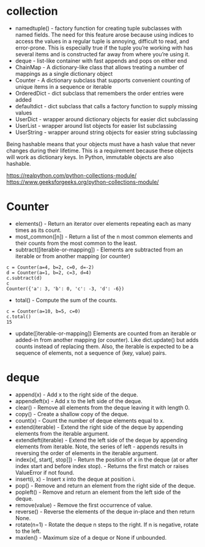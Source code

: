 # collection
- namedtuple() - factory function for creating tuple subclasses with named fields. The need for this feature arose because using indices to access the values in a regular tuple is annoying, difficult to read, and error-prone. This is especially true if the tuple you’re working with has several items and is constructed far away from where you’re using it.
- deque - list-like container with fast appends and pops on either end
- ChainMap - A dictionary-like class that allows treating a number of mappings as a single dictionary object
- Counter - A dictionary subclass that supports convenient counting of unique items in a sequence or iterable
- OrderedDict - dict subclass that remembers the order entries were added
- defaultdict - dict subclass that calls a factory function to supply missing values
- UserDict - wrapper around dictionary objects for easier dict subclassing
- UserList - wrapper around list objects for easier list subclassing
- UserString - wrapper around string objects for easier string subclassing


Being hashable means that your objects must have a hash value that never changes during their lifetime. This is a requirement because these objects will work as dictionary keys. In Python, immutable objects are also hashable.


https://realpython.com/python-collections-module/
https://www.geeksforgeeks.org/python-collections-module/

# Counter
- elements() - Return an iterator over elements repeating each as many times as its count.
- most_common([n]) - Return a list of the n most common elements and their counts from the most common to the least.
- subtract([iterable-or-mapping]) - Elements are subtracted from an iterable or from another mapping (or counter)
```
c = Counter(a=4, b=2, c=0, d=-2)
d = Counter(a=1, b=2, c=3, d=4)
c.subtract(d)
c
Counter({'a': 3, 'b': 0, 'c': -3, 'd': -6})
```

- total() - Compute the sum of the counts.
```
c = Counter(a=10, b=5, c=0)
c.total()
15
```

- update([iterable-or-mapping])
Elements are counted from an iterable or added-in from another mapping (or counter). Like dict.update() but adds counts instead of replacing them. Also, the iterable is expected to be a sequence of elements, not a sequence of (key, value) pairs.


# deque
- append(x) - Add x to the right side of the deque.
- appendleft(x) - Add x to the left side of the deque.
- clear() - Remove all elements from the deque leaving it with length 0.
- copy() - Create a shallow copy of the deque.
- count(x) - Count the number of deque elements equal to x.
- extend(iterable) - Extend the right side of the deque by appending elements from the iterable argument.
- extendleft(iterable) - Extend the left side of the deque by appending elements from iterable. Note, the series of left - appends results in reversing the order of elements in the iterable argument.
- index(x[, start[, stop]]) - Return the position of x in the deque (at or after index start and before index stop). - Returns the first match or raises ValueError if not found.
- insert(i, x) - Insert x into the deque at position i.
- pop() - Remove and return an element from the right side of the deque.
- popleft() - Remove and return an element from the left side of the deque.
- remove(value) - Remove the first occurrence of value.
- reverse() - Reverse the elements of the deque in-place and then return None.
- rotate(n=1) - Rotate the deque n steps to the right. If n is negative, rotate to the left.
- maxlen() - Maximum size of a deque or None if unbounded.